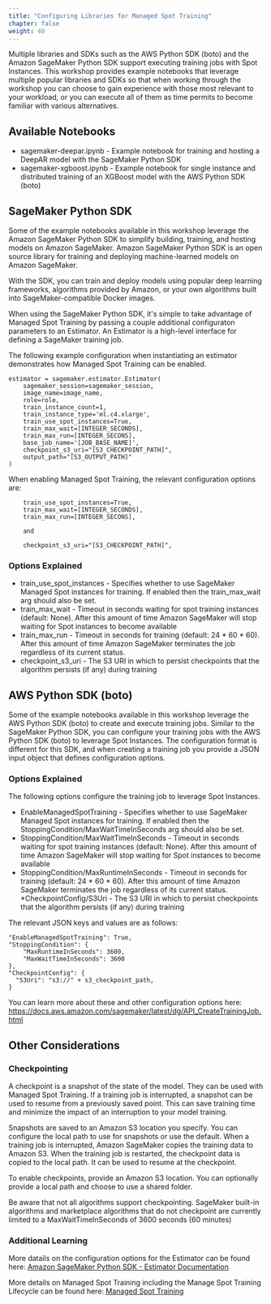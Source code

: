 ```yaml
---
title: "Configuring Libraries for Managed Spot Training"
chapter: false
weight: 40
---
```


Multiple libraries and SDKs such as the AWS Python SDK (boto) and the Amazon SageMaker Python SDK support executing training jobs with Spot Instances. This workshop provides example notebooks that leverage multiple popular libraries and SDKs so that when working through the workshop you can choose to gain experience with those most relevant to your workload, or you can execute all of them as time permits to become familiar with various alternatives.

## Available Notebooks

* sagemaker-deepar.ipynb - Example notebook for training and hosting a DeepAR model with the SageMaker Python SDK
* sagemaker-xgboost.ipynb - Example notebook for single instance and distributed training of an XGBoost model with the AWS Python SDK (boto)

## SageMaker Python SDK

Some of the example notebooks available in this workshop leverage the Amazon SageMaker Python SDK to simplify building, training, and hosting models on Amazon SageMaker. Amazon SageMaker Python SDK is an open source library for training and deploying machine-learned models on Amazon SageMaker.

With the SDK, you can train and deploy models using popular deep learning frameworks, algorithms provided by Amazon, or your own algorithms built into SageMaker-compatible Docker images.

When using the SageMaker Python SDK, it's simple to take advantage of Managed Spot Training by passing a couple additional configuraton parameters to an Estimator. An Estimator is a high-level interface for defining a SageMaker training job.

The following example configuration when instantiating an estimator demonstrates how Managed Spot Training can be enabled.

```
estimator = sagemaker.estimator.Estimator(
    sagemaker_session=sagemaker_session,
    image_name=image_name,
    role=role,
    train_instance_count=1,
    train_instance_type='ml.c4.xlarge',
    train_use_spot_instances=True,
    train_max_wait=[INTEGER_SECONDS],
    train_max_run=[INTEGER_SECONS],
    base_job_name='[JOB_BASE_NAME]',
    checkpoint_s3_uri="[S3_CHECKPOINT_PATH]",
    output_path="[S3_OUTPUT_PATH]"
)
```

When enabling Managed Spot Training, the relevant configuration options are:

```
    train_use_spot_instances=True,
    train_max_wait=[INTEGER_SECONDS],
    train_max_run=[INTEGER_SECONS],

    and

    checkpoint_s3_uri="[S3_CHECKPOINT_PATH]",
```

### Options Explained

* train_use_spot_instances - Specifies whether to use SageMaker Managed Spot instances for training. If enabled then the train_max_wait arg should also be set.
* train_max_wait -  Timeout in seconds waiting for spot training instances (default: None). After this amount of time Amazon SageMaker will stop waiting for Spot instances to become available
* train_max_run - Timeout in seconds for training (default: 24 * 60 * 60). After this amount of time Amazon SageMaker terminates the job regardless of its current status.
* checkpoint_s3_uri - The S3 URI in which to persist checkpoints that the algorithm persists (if any) during training


## AWS Python SDK (boto)

Some of the example notebooks available in this workshop leverage the AWS Python SDK (boto) to create and execute training jobs. Similar to the SageMaker Python SDK, you can configure your training jobs with the AWS Python SDK (boto) to leverage Spot Instances. The configuration format is different for this SDK, and when creating a training job you provide a JSON input object that defines configuration options.

### Options Explained

The following options configure the training job to leverage Spot Instances.

* EnableManagedSpotTraining - Specifies whether to use SageMaker Managed Spot instances for training. If enabled then the StoppingCondition/MaxWaitTimeInSeconds arg should also be set.
* StoppingCondition/MaxWaitTimeInSeconds - Timeout in seconds waiting for spot training instances (default: None). After this amount of time Amazon SageMaker will stop waiting for Spot instances to become available
* StoppingCondition/MaxRuntimeInSeconds - Timeout in seconds for training (default: 24 * 60 * 60). After this amount of time Amazon SageMaker terminates the job regardless of its current status.
*CheckpointConfig/S3Uri - The S3 URI in which to persist checkpoints that the algorithm persists (if any) during training

The relevant JSON keys and values are as follows:

    "EnableManagedSpotTraining": True,
    "StoppingCondition": {
        "MaxRuntimeInSeconds": 3600,
        "MaxWaitTimeInSeconds": 3600
    },
    "CheckpointConfig": { 
      "S3Uri": "s3://" + s3_checkpoint_path,
    }

You can learn more about these and other configuration options here: https://docs.aws.amazon.com/sagemaker/latest/dg/API_CreateTrainingJob.html

## Other Considerations

### Checkpointing

A checkpoint is a snapshot of the state of the model. They can be used with Managed Spot Training. If a training job is interrupted, a snapshot can be used to resume from a previously saved point. This can save training time and minimize the impact of an interruption to your model training.

Snapshots are saved to an Amazon S3 location you specify. You can configure the local path to use for snapshots or use the default. When a training job is interrupted, Amazon SageMaker copies the training data to Amazon S3. When the training job is restarted, the checkpoint data is copied to the local path. It can be used to resume at the checkpoint.

To enable checkpoints, provide an Amazon S3 location. You can optionally provide a local path and choose to use a shared folder.

Be aware that not all algorithms support checkpointing. SageMaker built-in algorithms and marketplace algorithms that do not checkpoint are currently limited to a MaxWaitTimeInSeconds of 3600 seconds (60 minutes)

### Additional Learning

More datails on the configuration options for the Estimator can be found here: [Amazon SageMaker Python SDK - Estimator Documentation](https://sagemaker.readthedocs.io/en/stable/estimators.html)

More details on Managed Spot Training including the Manage Spot Training Lifecycle can be found here: [Managed Spot Training](https://docs.aws.amazon.com/sagemaker/latest/dg/model-managed-spot-training.html)